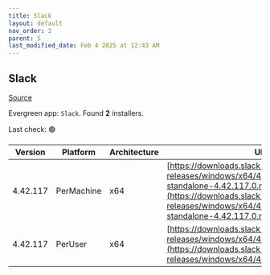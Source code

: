 ```yaml
---
title: Slack
layout: default
nav_order: 2
parent: S
last_modified_date: Feb 4 2025 at 12:43 AM
---
```


## Slack

[Source](https://slack.com/intl/en-au/help/articles/212475728-Deploy-Slack-via-Microsoft-Installer)

Evergreen app: `Slack`. Found **2** installers.

Last check: 🟢

| Version  | Platform   | Architecture | URI                                                                                                                                                                                                              |
| -------- | ---------- | ------------ | ---------------------------------------------------------------------------------------------------------------------------------------------------------------------------------------------------------------- |
| 4.42.117 | PerMachine | x64          | [https://downloads.slack-edge.com/desktop-releases/windows/x64/4.42.117/slack-standalone-4.42.117.0.msi](https://downloads.slack-edge.com/desktop-releases/windows/x64/4.42.117/slack-standalone-4.42.117.0.msi) |
| 4.42.117 | PerUser    | x64          | [https://downloads.slack-edge.com/desktop-releases/windows/x64/4.42.117/SlackSetup.msi](https://downloads.slack-edge.com/desktop-releases/windows/x64/4.42.117/SlackSetup.msi)                                   |
